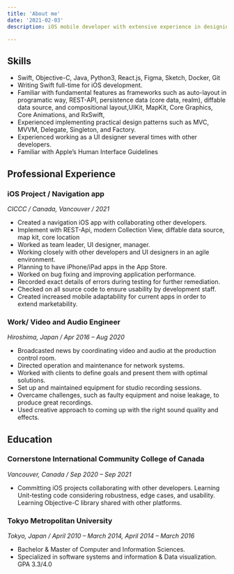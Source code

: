 ```yaml
---
title: 'About me'
date: '2021-02-03'
description: iOS mobile developer with extensive experience in designing, programming, maintaining, and troubleshooting applications in agile team environments. Self-motivated professional who is passionate about learning emerging technologies in the mobile landscape, architectures, and trends. Great at team work, as well as agile methodology and always test and write clean stable code with documentation.

---
```

<!-- 
## Summary

iOS mobile developer with extensive experience in designing, programming, maintaining, and troubleshooting applications in agile team environments. Self-motivated professional who is passionate about learning emerging technologies in the mobile landscape, architectures, and trends. Great at team work, as well as agile methodology and always test and write clean stable code with documentation. -->

## Skills

- Swift, Objective-C, Java, Python3, React.js, Figma, Sketch, Docker, Git
- Writing Swift full-time for iOS development.  
- Familiar with fundamental features as frameworks such as auto-layout in programatic way, REST-API, persistence data (core data, realm), diffable data source, and compositional layout,UIKit, MapKit, Core Graphics, Core Animations, and RxSwift, 
- Experienced implementing practical design patterns such as MVC, MVVM, Delegate, Singleton, and Factory. 
- Experienced working as a UI designer several times with other developers.  
- Familiar with Apple’s Human Interface Guidelines

## Professional Experience

### iOS Project / Navigation app 

*CICCC / Canada, Vancouver / 2021*

- Created a navigation iOS app with collaborating other developers.  
- Implement with REST-Api, modern Collection View, diffable data source, map kit, core location 
- Worked as team leader, UI designer, manager.  
- Working closely with other developers and UI designers in an agile environment.  
- Planning to have iPhone/iPad apps in the App Store.  
- Worked on bug fixing and improving application performance. 
- Recorded exact details of errors during testing for further remediation. 
- Checked on all source code to ensure usability by development staff. 
- Created increased mobile adaptability for current apps in order to extend marketability. 


### Work/ Video and Audio Engineer

*Hiroshima, Japan / Apr 2016 – Aug 2020*

- Broadcasted news by coordinating video and audio at the production control room.  
- Directed operation and maintenance for network systems. 
- Worked with clients to define goals and present them with optimal solutions. 
- Set up and maintained equipment for studio recording sessions. 
- Overcame challenges, such as faulty equipment and noise leakage, to produce great recordings. 
- Used creative approach to coming up with the right sound quality and effects. 

## Education 

### Cornerstone International Community College of Canada	

*Vancouver, Canada / Sep 2020 – Sep 2021*

- Committing iOS projects collaborating with other developers. Learning Unit-testing code considering robustness, edge cases, and usability. Learning Objective-C library shared with other platforms.
 
### Tokyo Metropolitan University		

*Tokyo, Japan / April 2010 – March 2014, April 2014 – March 2016*

- Bachelor & Master of Computer and Information Sciences.  
- Specialized in software systems and information & Data visualization. GPA 3.3/4.0